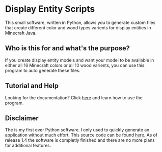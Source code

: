 # Display Entity Scripts
This small software, written in Python, allows you to generate custom files that create different color and wood types varients for display entities in Minecraft Java.

## Who is this for and what's the purpose?
If you create display entity models and want your model to be available in either all 16 Minecraft colors or all 10 wood varients, you can use this program to auto generate these files.

## Tutorial and Help
Looking for the documentation? Click [here](https://github.com/corv1njano/Display-Entities-Scripts/blob/main/docs/Help%20and%20Tutorial.md) and learn how to use the program.

## Disclaimer
The is my first ever Python software. I only used to quickly generate an application without much effort. This source code can be found [here](https://github.com/corv1njano/Display-Entities-Scripts/tree/main/src). As of release 1.4 the software is completly finished and there are no more plans for additional features.
